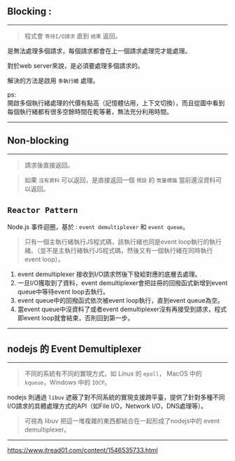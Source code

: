 ## Blocking : 
---
> 程式會 `等待I/O請求` 直到 `結果` 返回。

是無法處理多個請求，每個請求都會在上一個請求處理完才能處理。

對於web server來說，是必須要處理多個請求的。

解決的方法是啟用 `多執行緒` 處理。

ps:  
開啟多個執行緒處理的代價有點高（記憶體佔用，上下文切換），而且從圖中看到每個執行緒都有很多空餘時間在乾等著，無法充分利用時間。

---
## Non-blocking
---
> 請求後直接返回。

> 如果 `沒有資料` 可以返回，是直接返回一個 `預設` 的 `常量標識` 當前還沒資料可以返回。

## `Reactor Pattern`

Node.js 事件迴圈，基於 : `event demultiplexer` 和 `event queue`。

> 只有一個主執行緒執行JS程式碼，該執行緒也同是event loop執行的執行緒。（並不是主執行緒執行JS程式碼，然後又有一個執行緒在同時執行event loop）。

1. event demultiplexer 接收到I/O請求然後下發給對應的底層去處理。
2. 一旦I/O獲取到了資料，event demultiplexer會把註冊的回撥函式新增到event queue中等待event loop去執行。
3. event queue中的回撥函式依次被event loop執行，直到event queue為空。
4. 當event queue中沒資料了或者event demultiplexer沒有再接受到請求，程式即event loop就會結束，否則回到第一步。

---
## nodejs 的 Event Demultiplexer
---

> 不同的系統有不同的實現方式，如 Linux 的 `epoll`， MacOS 中的 `kqueue`，Windows 中的 `IOCP`。

nodejs 則通過 `libuv` 遮蔽了對不同系統的實現支援跨平臺，提供了針對多種不同I/O請求的具體處理方式的API（如File I/O，Network I/O，DNS處理等）。

> 可視為 libuv 把這一堆複雜的東西都結合在一起形成了nodejs中的 event demultiplexer。


---
https://www.itread01.com/content/1546535733.html